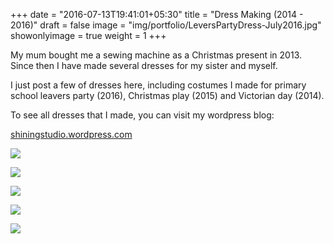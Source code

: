 +++
date = "2016-07-13T19:41:01+05:30"
title = "Dress Making (2014 - 2016)"
draft = false
image = "img/portfolio/LeversPartyDress-July2016.jpg"
showonlyimage = true
weight = 1
+++

My mum bought me a sewing machine as a Christmas present in 2013. Since then I have made several dresses for my sister and myself.

<!--more-->

I just post a few of dresses here, including costumes I made for primary school leavers party (2016), Christmas play (2015) and Victorian day (2014).

To see all dresses that I made, you can visit my wordpress blog:

[shiningstudio.wordpress.com](https://shiningstudio.wordpress.com/tag/dressmaking/)


![](/img/portfolio/LeversPartyDress-July2016.jpg)

![](/img/portfolio/Princess-dress-25Nov2015.jpg)

![](/img/portfolio/Princess-dress-back-25Nov2015.jpg)

![](/img/portfolio/Maria-in-victorian-dress-22Sept2014.jpg)

![](/img/portfolio/VictorianDress21Sept2014.jpg)